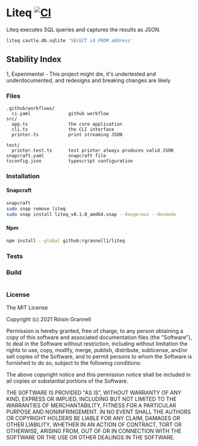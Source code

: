 
# Liteq [![CI](https://github.com/rgrannell1/liteq/actions/workflows/ci.yaml/badge.svg)](https://github.com/rgrannell1/liteq/actions/workflows/ci.yaml)

Liteq executes SQL queries and captures the results as JSON.

```sh
liteq castle.db.sqlite 'SELECT id FROM address'
```

## Stability Index

1, Experimental - This project might die, it's undertested and underdocumented, and redesigns and breaking changes are likely

### Files

```
.github/workflows/
  ci.yaml              github workflow
src/
  app.ts               the core application
  cli.ts               the CLI interface
  printer.ts           print streaming JSON

test/
  printer.test.ts      test printer always produces valid JSON
snapcraft.yaml         snapcraft file
tsconfig.json          typescript configuration
```

### Installation

#### Snapcraft

```sh
snapcraft
sudo snap remove liteq
sudo snap install liteq_v0.1.0_amd64.snap --dangerous --devmode
```

#### Npm

```sh
npm install --global github:rgrannell1/liteq
```

### Tests

### Build

```js

```

### License

The MIT License

Copyright (c) 2021 Róisín Grannell

Permission is hereby granted, free of charge, to any person obtaining a copy of this software and associated documentation files (the "Software"), to deal in the Software without restriction, including without limitation the rights to use, copy, modify, merge, publish, distribute, sublicense, and/or sell copies of the Software, and to permit persons to whom the Software is furnished to do so, subject to the following conditions:

The above copyright notice and this permission notice shall be included in all copies or substantial portions of the Software.

THE SOFTWARE IS PROVIDED "AS IS", WITHOUT WARRANTY OF ANY KIND, EXPRESS OR IMPLIED, INCLUDING BUT NOT LIMITED TO THE WARRANTIES OF MERCHANTABILITY, FITNESS FOR A PARTICULAR PURPOSE AND NONINFRINGEMENT. IN NO EVENT SHALL THE AUTHORS OR COPYRIGHT HOLDERS BE LIABLE FOR ANY CLAIM, DAMAGES OR OTHER LIABILITY, WHETHER IN AN ACTION OF CONTRACT, TORT OR OTHERWISE, ARISING FROM, OUT OF OR IN CONNECTION WITH THE SOFTWARE OR THE USE OR OTHER DEALINGS IN THE SOFTWARE.
